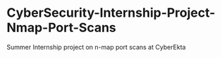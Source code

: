 # CyberSecurity-Internship-Project-Nmap-Port-Scans
Summer Internship project on n-map port scans at  CyberEkta
